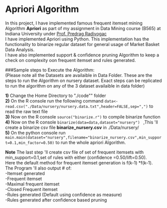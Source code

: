 
# Apriori Algorithm
In this project, I have implemented famous  frequent itemset mining Algorithm **Apriori** as part of my assignment in Data Mining course (B565) at Indiana University under [Prof. Predrag Radivogac](http://www.cs.indiana.edu/~predrag/)   
I have implemented Apriori using Python. 
This implementation has the functionality to binarize regular dataset for general usage of Market Basket Data Analysis.  
I have also implemented support & confidence pruning Algorithm to keep a check on complexity oon frequent itemset and rules generated.     

###Sample steps to Execute the Algorithm:  
(Please note all the Datasets  are availaible in Data Folder.
These are the steps to run the Algorithm on nursery dataset.
Exact steps can be replicated to run the algorithm on any of the 3 dataset availaible in data folder)  

**1)** Change the Home Directory to "./code"" folder  
**2)** On the R console  run the following command ```data<-read.csv("./Data/nursery/nursery.data.txt",header=FALSE,sep=",")``` to read the raw text file  
**3)** Now on the R console ```source("binarize.r")``` to compile binarize function  
**4)** Now on the R console ```binarize(data=data,dataset="nursery") ``` ,This 'll create a binarize csv file **binarize_nursery.csv** in ./Data/nursery/     
**5)** On the python console run  ``` main.main(dataset="nursery",filename="binarize_nursery.csv",min_support=0.1,min_factor=0.50)``` to run the whole apriori Algorithm.  

**Note** The last step 'll create csv file of set of frequent itemsets with min_support=0.1,set of rules with either (confidence =0.50/lift=0.50).  
Here the default method for frequent itemset generation is f(k-1) *f(k-1).  
The Program 'll also output # of:    
-Itemset generated  
-Frequent itemset  
-Maximal frequent itemset  
-Closed Frequent itemset  
-Rules generated (Default using confidence as measure)    
-Rules generated after confidence based pruning    
  
  

